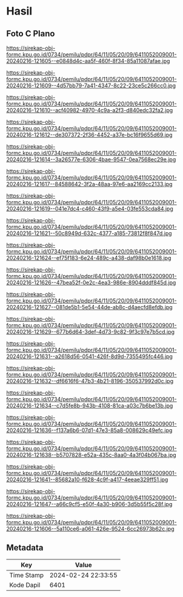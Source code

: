 # Hasil

## Foto C Plano

https://sirekap-obj-formc.kpu.go.id/0734/pemilu/pdpr/64/11/05/20/09/6411052009001-20240216-121605--e0848d4c-aa5f-460f-8f34-85a11087afae.jpg

https://sirekap-obj-formc.kpu.go.id/0734/pemilu/pdpr/64/11/05/20/09/6411052009001-20240216-121609--4d57bb79-7a41-4347-8c22-23ce5c266cc0.jpg

https://sirekap-obj-formc.kpu.go.id/0734/pemilu/pdpr/64/11/05/20/09/6411052009001-20240216-121610--acf40982-4970-4c9a-a2f3-d840edc32fa2.jpg

https://sirekap-obj-formc.kpu.go.id/0734/pemilu/pdpr/64/11/05/20/09/6411052009001-20240216-121612--de307372-2f36-4452-a37e-bc16f9655d69.jpg

https://sirekap-obj-formc.kpu.go.id/0734/pemilu/pdpr/64/11/05/20/09/6411052009001-20240216-121614--3a26577e-6306-4bae-9547-0ea7568ec29e.jpg

https://sirekap-obj-formc.kpu.go.id/0734/pemilu/pdpr/64/11/05/20/09/6411052009001-20240216-121617--84588642-3f2a-48aa-97e6-aa2169cc2133.jpg

https://sirekap-obj-formc.kpu.go.id/0734/pemilu/pdpr/64/11/05/20/09/6411052009001-20240216-121619--041e7dc4-c460-43f9-a5e4-03fe553cda84.jpg

https://sirekap-obj-formc.kpu.go.id/0734/pemilu/pdpr/64/11/05/20/09/6411052009001-20240216-121621--50c8949d-632c-4377-a185-73812f8f847d.jpg

https://sirekap-obj-formc.kpu.go.id/0734/pemilu/pdpr/64/11/05/20/09/6411052009001-20240216-121624--ef75f183-6e24-489c-a438-daf98b0e1618.jpg

https://sirekap-obj-formc.kpu.go.id/0734/pemilu/pdpr/64/11/05/20/09/6411052009001-20240216-121626--47bea52f-0e2c-4ea3-986e-8904dddf845d.jpg

https://sirekap-obj-formc.kpu.go.id/0734/pemilu/pdpr/64/11/05/20/09/6411052009001-20240216-121627--081de5b1-5e54-44de-ab8c-d4aecfd8efdb.jpg

https://sirekap-obj-formc.kpu.go.id/0734/pemilu/pdpr/64/11/05/20/09/6411052009001-20240216-121629--677b6d64-3def-4d73-9c82-9f3c97e7b5cd.jpg

https://sirekap-obj-formc.kpu.go.id/0734/pemilu/pdpr/64/11/05/20/09/6411052009001-20240216-121631--a2618d56-0541-426f-8d9d-7355495fc446.jpg

https://sirekap-obj-formc.kpu.go.id/0734/pemilu/pdpr/64/11/05/20/09/6411052009001-20240216-121632--df6616f6-47b3-4b21-8196-350537992d0c.jpg

https://sirekap-obj-formc.kpu.go.id/0734/pemilu/pdpr/64/11/05/20/09/6411052009001-20240216-121634--c7d5fe8b-943b-4108-81ca-a03c7b6be13b.jpg

https://sirekap-obj-formc.kpu.go.id/0734/pemilu/pdpr/64/11/05/20/09/6411052009001-20240216-121636--f137a6b6-07d1-47e3-85a8-008629c49efc.jpg

https://sirekap-obj-formc.kpu.go.id/0734/pemilu/pdpr/64/11/05/20/09/6411052009001-20240216-121638--b5707828-e52a-435c-8aa0-4a3f04b067ba.jpg

https://sirekap-obj-formc.kpu.go.id/0734/pemilu/pdpr/64/11/05/20/09/6411052009001-20240216-121641--85682a10-f628-4c9f-a417-4eeae329ff51.jpg

https://sirekap-obj-formc.kpu.go.id/0734/pemilu/pdpr/64/11/05/20/09/6411052009001-20240216-121647--a66c9cf5-e50f-4a30-b906-3d5b55f5c28f.jpg

https://sirekap-obj-formc.kpu.go.id/0734/pemilu/pdpr/64/11/05/20/09/6411052009001-20240216-121606--5a110ce6-a061-426e-9524-6cc26973b62c.jpg


## Metadata

| Key        | Value               |
| ---------- | ------------------- |
| Time Stamp | 2024-02-24 22:33:55 |
| Kode Dapil | 6401                |



